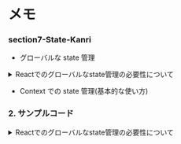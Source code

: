 # メモ

### section7-State-Kanri

- グローバルな state 管理

<details><summary>Reactでのグローバルなstate管理の必要性について</summary>

### 1. グローバルな state 管理の必要性

- **コンポーネント間のデータ共有**: React のコンポーネントは階層的に構成。親コンポーネントから子コンポーネントへのデータの受け渡しは props を使用。しかし、階層が深くなると、中間のコンポーネントを通してデータを渡す必要があり、これを「props drilling」。
  → グローバルな state 管理を導入することで、この問題を解消できる。
- **状態の一貫性**: 複数のコンポーネントで同じデータを使用する場合、そのデータの一貫性を保つことが重要。グローバルな state 管理を使用すると、一元的にデータを管理できるため、データの一貫性を保つことが容易。
- **ビジネスロジックの集約**: グローバルな state 管理ツールを使用すると、ビジネスロジックや非同期処理を集約して管理することができ、コードの再利用性や保守性が向上。

### 2. サンプルコード

以下は、React の Context API を使用したグローバルな state 管理のすごく簡単な例。

```jsx
import React, { createContext, useContext, useState } from "react";

// グローバルなstateを保持するContextを作成
const GlobalStateContext = createContext();

// Providerコンポーネントを定義
export const GlobalStateProvider = ({ children }) => {
  const [globalState, setGlobalState] = useState("initial value");

  return (
    <GlobalStateContext.Provider value={{ globalState, setGlobalState }}>
      {children}
    </GlobalStateContext.Provider>
  );
};

// グローバルなstateを使用するカスタムフックを定義
export const useGlobalState = () => {
  return useContext(GlobalStateContext);
};

// 使用例
const ComponentA = () => {
  const { globalState, setGlobalState } = useGlobalState();
  return (
    <div>
      <p>{globalState}</p>
      <button onClick={() => setGlobalState("updated value")}>Update</button>
    </div>
  );
};
```

この例では、`GlobalStateProvider`をアプリケーションのルートに配置することで、その子孫のコンポーネントでグローバルな state を使用することができます。

### まとめ

React でのグローバルな state 管理は、① データの共有、② 一貫性の確保、③ ビジネスロジックの集約など、アプリケーションのスケーラビリティと保守性を向上させるために重要。Context API や Redux、MobX など、さまざまなツールが提供されているので、プロジェクトの要件に合わせて適切なものを選択することが重要。

</details>

- Context での state 管理(基本的な使い方)

### 2. サンプルコード

<details><summary>Reactでのグローバルなstate管理の必要性について</summary>

```jsx
// 儀式：React暗記いる
import React, { createContext } from "react";

// 参照させるために＝他のコンポーネントに情報を受け取らせるため。
// 今回は、UserIconWithName.jsxで使用する。
export const UserContext = createContext({});

// 儀式：UserProviderで囲んだコンポーネントに情報を受け取らせる
export const UserProvider = (props) => {
  const { children } = props;
  const contextName = "Hello, I am a Context!";

  return (
    <UserContext.Provider value={{ contextName }}>
      {children}
    </UserContext.Provider>
  );
};

import "./App.css";
import Router from "./router/Router";
import { UserProvider } from "./providers/UserProvider";

function App() {
  return (
    <UserProvider>
      <Router />
    </UserProvider>
  );
}

export default App;

import React, { useContext } from "react";
import styled from "styled-components";
import { UserContext } from "../../../providers/UserProvider";

const UserIconWithName = (props) => {
  const { name, image, isAdmin } = props;
  const context = useContext(UserContext);
  console.log(context);// context = {contextName : "Hello, I am a Context!"}

  return (
    <SContainer>
      <SImg height={160} width={160} src={image} alt={name} />
      <SName>{name}</SName>
      {isAdmin && <SEdit>編集</SEdit>}
    </SContainer>
  );
};

export default UserIconWithName;

const SContainer = styled.div`
  text-align: center;
`;
const SImg = styled.img`
  border-radius: 50%;
`;
const SName = styled.p`
  font-size: 18px;
  font-weight: bold;
  margin: 0;
  color: #40514e;
`;
const SEdit = styled.span`
  text-decoration: underline;
  color: #aaa;
  cursor: pointer;
`;
```

</details>
